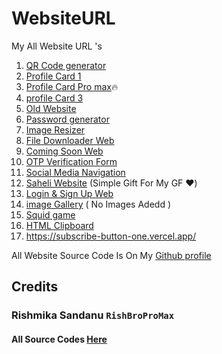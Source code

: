 # WebsiteURL
My All Website URL 's 

1. [QR Code generator](https://qrcodegenerator1-zeta.vercel.app/) <br>
2. [Profile Card 1](https://imrishmika1.vercel.app/) <br>
3. [Profile Card Pro max](https://imrishmika.vercel.app/)🔥 <br>
4. [profile Card 3](https://imrishmika2.vercel.app/) <br>
5. [Old Website](https://rishmikasandanuofficial.on.drv.tw/ImRishmika/Main.html) <br>
6. [Password generator](https://password-generator-ten-liard.vercel.app/) <br>
7. [Image Resizer](https://image-resize-website.vercel.app/) <br>
8. [ File Downloader Web](https://file-downloader-web.vercel.app/) <br>
9. [Coming Soon Web](https://coming-soon-web.vercel.app/)<br>
10. [OTP Verification Form](https://otp-verification-form.vercel.app/)<br>
11. [Social Media Navigation](https://social-media-navigation.vercel.app/)<br>
12. [Saheli Website](https://profile-card-new-nu.vercel.app/) (Simple Gift For My GF ❤️)
13. [Login & Sign Up Web](https://login-signup-form-topaz.vercel.app/)
14. [image Gallery](https://image-gallery-sepia.vercel.app/) ( No Images Adedd )
15. [Squid game](https://squid-game-profile-card.vercel.app/)
16. [HTML Clipboard](https://html-clipboard.vercel.app/)
17. https://subscribe-button-one.vercel.app/

All Website Source Code Is On My [Github profile](https://github.com/RishbroProMax)

## Credits

### Rishmika Sandanu `RishBroProMax`

#### All Source Codes [Here](https://drive.google.com/drive/folders/1epS6pYvuH2uuQlgI2ZGlG7TiyPBBnQT4?usp=share_link)

